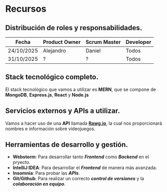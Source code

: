 # Recursos  
## Distribución de roles y responsabilidades.
| Fecha       | Product Owner   | Scrum Master   | Developer  |
|--------------|------------------|--------------------|--------------------|
| 24/10/2025   |    Alejandro    |    Daniel   | Todos             |
| 31/10/2025   |    ?    |    ?   | Todos             |


## Stack tecnológico completo.
El stack tecnológico que vamos a utilizar es **MERN**, que se compone de **MongoDB**, **Express.js**, **React** y **Node.js**

## Servicios externos y APIs a utilizar.  
Vamos a hacer uso de una **API** llamada [**Rawg.io**](https://rawg.io/), la cual nos proporcionará nombres e información sobre videojuegos. 

## Herramientas de desarrollo y gestión.
- **Webstorm**: Para desarrollar tanto **_Frontend_** como **_Backend_** en el pryecto.
- **IntelliJ IDEA**: Para desarrollar el **_Frontend_** de manera más avanzada.
- **Insomnia**: Para probar las _**APIs**_.
- **Git/Github**: Para realizar un correcto _**control de versiones**_ y la **_colaboración en equipo_**.
